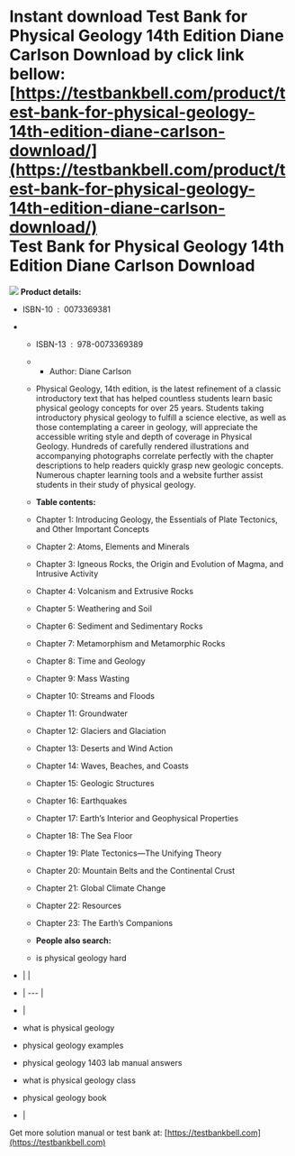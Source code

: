 Instant download **Test Bank for Physical Geology 14th Edition Diane Carlson Download** by click link bellow:  
[https://testbankbell.com/product/test-bank-for-physical-geology-14th-edition-diane-carlson-download/](https://testbankbell.com/product/test-bank-for-physical-geology-14th-edition-diane-carlson-download/)  
Test Bank for Physical Geology 14th Edition Diane Carlson Download
==================================================================


![](https://testbankbell.com/wp-content/uploads/2023/05/51eNM-ToudL._SY300_.jpg)
**Product details:**
* ISBN-10 ‏ : ‎ 0073369381
* * ISBN-13 ‏ : ‎ 978-0073369389
  * * Author: Diane Carlson
   
  * Physical Geology, 14th edition, is the latest refinement of a classic introductory text that has helped countless students learn basic physical geology concepts for over 25 years. Students taking introductory physical geology to fulfill a science elective, as well as those contemplating a career in geology, will appreciate the accessible writing style and depth of coverage in Physical Geology. Hundreds of carefully rendered illustrations and accompanying photographs correlate perfectly with the chapter descriptions to help readers quickly grasp new geologic concepts. Numerous chapter learning tools and a website further assist students in their study of physical geology.
 
  * **Table contents:**
  * Chapter 1: Introducing Geology, the Essentials of Plate Tectonics, and Other Important Concepts
  * Chapter 2: Atoms, Elements and Minerals
  * Chapter 3: Igneous Rocks, the Origin and Evolution of Magma, and Intrusive Activity
  * Chapter 4: Volcanism and Extrusive Rocks
  * Chapter 5: Weathering and Soil
  * Chapter 6: Sediment and Sedimentary Rocks
  * Chapter 7: Metamorphism and Metamorphic Rocks
  * Chapter 8: Time and Geology
  * Chapter 9: Mass Wasting
  * Chapter 10: Streams and Floods
  * Chapter 11: Groundwater
  * Chapter 12: Glaciers and Glaciation
  * Chapter 13: Deserts and Wind Action
  * Chapter 14: Waves, Beaches, and Coasts
  * Chapter 15: Geologic Structures
  * Chapter 16: Earthquakes
  * Chapter 17: Earth’s Interior and Geophysical Properties
  * Chapter 18: The Sea Floor
  * Chapter 19: Plate Tectonics—The Unifying Theory
  * Chapter 20: Mountain Belts and the Continental Crust
  * Chapter 21: Global Climate Change
  * Chapter 22: Resources
  * Chapter 23: The Earth’s Companions
 
  * **People also search:**
 
  * is physical geology hard
 
* |  |
* | --- |
* |
* what is physical geology
* physical geology examples
* physical geology 1403 lab manual answers
* what is physical geology class
* physical geology book
*  |

 Get more solution manual or test bank at: [https://testbankbell.com](https://testbankbell.com)

